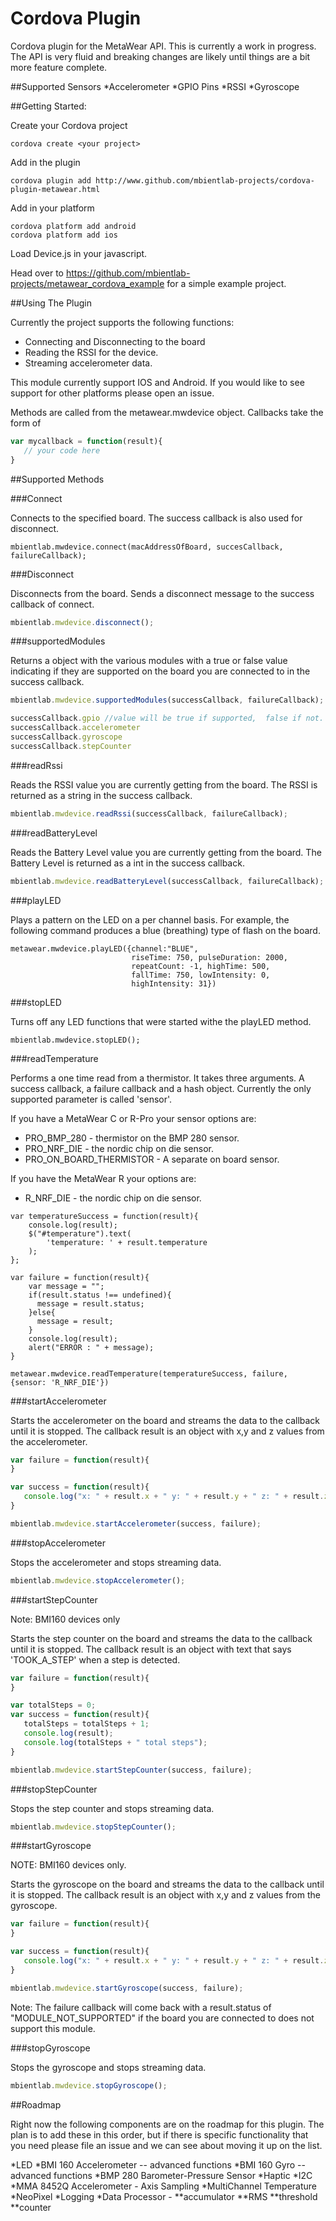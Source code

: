 Cordova Plugin
==============

Cordova plugin for the MetaWear API.  This is currently a work in progress.  The API is very fluid and breaking changes are likely until things are a bit more feature complete.

##Supported Sensors
*Accelerometer
*GPIO Pins
*RSSI
*Gyroscope

##Getting Started:

Create your Cordova project
```
cordova create <your project>
```
Add in the plugin
```
cordova plugin add http://www.github.com/mbientlab-projects/cordova-plugin-metawear.html
```
Add in your platform
```
cordova platform add android
cordova platform add ios
```
Load Device.js in your javascript.

Head over to https://github.com/mbientlab-projects/metawear_cordova_example for a simple example project.

##Using The Plugin

Currently the project supports the following functions:

* Connecting and Disconnecting to the board
* Reading the RSSI for the device.
* Streaming accelerometer data.

This module currently support IOS and Android.  If you would like to see support for other platforms please open an issue.

Methods are called from the metawear.mwdevice object.  Callbacks take the form of

```Javascript
var mycallback = function(result){
   // your code here
}
```

##Supported Methods

###Connect

Connects to the specified board.  The success callback is also used for disconnect.

```Javacript
mbientlab.mwdevice.connect(macAddressOfBoard, succesCallback, failureCallback);
```

###Disconnect

Disconnects from the board.  Sends a disconnect message to the success callback of connect.

```Javascript
mbientlab.mwdevice.disconnect();
```

###supportedModules

Returns a object with the various modules with a true or false value indicating if they are supported on the board you are connected to in the success callback.

```Javascript
mbientlab.mwdevice.supportedModules(successCallback, failureCallback);

successCallback.gpio //value will be true if supported,  false if not.
successCallback.accelerometer
successCallback.gyroscope
successCallback.stepCounter
```

###readRssi

Reads the RSSI value you are currently getting from the board.  The RSSI is returned as a string in the success callback.

```Javascript
mbientlab.mwdevice.readRssi(successCallback, failureCallback);
```

###readBatteryLevel

Reads the Battery Level value you are currently getting from the board.  The Battery Level is returned as a int in the success callback.

```Javascript
mbientlab.mwdevice.readBatteryLevel(successCallback, failureCallback);
```

###playLED

Plays a pattern on the LED on a per channel basis.  For example,  the following command produces a blue (breathing) type of flash on the board.

```
metawear.mwdevice.playLED({channel:"BLUE",
                           riseTime: 750, pulseDuration: 2000,
                           repeatCount: -1, highTime: 500,
                           fallTime: 750, lowIntensity: 0,
                           highIntensity: 31})
```

###stopLED

Turns off any LED functions that were started withe the playLED method.

```
mbientlab.mwdevice.stopLED();
```

###readTemperature

Performs a one time read from a thermistor.  It takes three arguments.  A success callback,  a failure callback and a hash object.  Currently the only supported parameter is called 'sensor'.

If you have a MetaWear C or R-Pro your sensor options are: 
*  PRO_BMP_280 - thermistor on the BMP 280 sensor.
*  PRO_NRF_DIE - the nordic chip on die sensor.
*  PRO_ON_BOARD_THERMISTOR - A separate on board sensor.

If you have the MetaWear R your options are:
*  R_NRF_DIE - the nordic chip on die sensor.

```
var temperatureSuccess = function(result){
    console.log(result);
    $("#temperature").text(
        'temperature: ' + result.temperature 
    );
};

var failure = function(result){
    var message = "";
    if(result.status !== undefined){
      message = result.status;
    }else{
      message = result;
    }
    console.log(result);
    alert("ERROR : " + message);
}

metawear.mwdevice.readTemperature(temperatureSuccess, failure, {sensor: 'R_NRF_DIE'})
```

###startAccelerometer

Starts the accelerometer on the board and streams the data to the callback until it is stopped.  The callback result is an object with x,y and z values from the accelerometer.

```Javascript
var failure = function(result){
}

var success = function(result){
   console.log("x: " + result.x + " y: " + result.y + " z: " + result.z);
}

mbientlab.mwdevice.startAccelerometer(success, failure);
```

###stopAccelerometer

Stops the accelerometer and stops streaming data.

```Javascript
mbientlab.mwdevice.stopAccelerometer();
```

###startStepCounter

Note: BMI160 devices only

Starts the step counter on the board and streams the data to the callback until it is stopped.  The callback result is an object with text that says 'TOOK_A_STEP' when a step is detected.

```Javascript
var failure = function(result){
}

var totalSteps = 0;
var success = function(result){
   totalSteps = totalSteps + 1;
   console.log(result);
   console.log(totalSteps + " total steps");
}

mbientlab.mwdevice.startStepCounter(success, failure);
```

###stopStepCounter

Stops the step counter and stops streaming data.

```Javascript
mbientlab.mwdevice.stopStepCounter();
```

###startGyroscope

NOTE:  BMI160 devices only.

Starts the gyroscope on the board and streams the data to the callback until it is stopped.  The callback result is an object with x,y and z values from the gyroscope.

```Javascript
var failure = function(result){
}

var success = function(result){
   console.log("x: " + result.x + " y: " + result.y + " z: " + result.z);
}

mbientlab.mwdevice.startGyroscope(success, failure);
```

Note:  The failure callback will come back with a result.status of "MODULE_NOT_SUPPORTED" if the board you are connected to does not support this module.

###stopGyroscope

Stops the gyroscope and stops streaming data.

```Javascript
mbientlab.mwdevice.stopGyroscope();
```


##Roadmap

Right now the following components are on the roadmap for this plugin.  The plan is to add  these in this order,  but if there is specific functionality that you need please file an issue and we can see about moving it up on the list.

*LED
*BMI 160 Accelerometer -- advanced functions
*BMI 160 Gyro -- advanced functions
*BMP 280 Barometer-Pressure Sensor
*Haptic
*I2C
*MMA 8452Q Accelerometer -  Axis Sampling
*MultiChannel Temperature
*NeoPixel
*Logging
*Data Processor -
**accumulator
**RMS
**threshold
**counter

